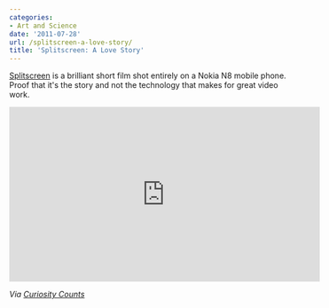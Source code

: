 ```yaml
---
categories:
- Art and Science
date: '2011-07-28'
url: /splitscreen-a-love-story/
title: 'Splitscreen: A Love Story'
---
```


<a href="http://vimeo.com/25451551">Splitscreen</a> is a brilliant short film shot entirely on a Nokia N8 mobile phone. Proof that it's the story and not the technology that makes for great video work.

<iframe class="alignc" src="https://player.vimeo.com/video/25451551" width="560" height="315" frameborder="0"></iframe>

<em>Via <a href="http://curiositycounts.com/post/7035586944/splitscreen-a-love-story-lovely-short-film-shot">Curiosity Counts</a></em>